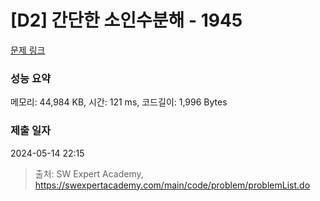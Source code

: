 # [D2] 간단한 소인수분해 - 1945 

[문제 링크](https://swexpertacademy.com/main/code/problem/problemDetail.do?contestProbId=AV5Pl0Q6ANQDFAUq) 

### 성능 요약

메모리: 44,984 KB, 시간: 121 ms, 코드길이: 1,996 Bytes

### 제출 일자

2024-05-14 22:15



> 출처: SW Expert Academy, https://swexpertacademy.com/main/code/problem/problemList.do